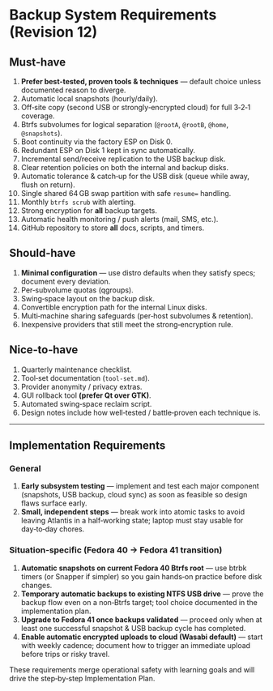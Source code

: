 # Backup System Requirements (Revision 12)

## Must‑have
1. **Prefer best‑tested, proven tools & techniques** — default choice unless documented reason to diverge.  
2. Automatic local snapshots (hourly/daily).  
3. Off‑site copy (second USB or strongly‑encrypted cloud) for full 3‑2‑1 coverage.  
4. Btrfs subvolumes for logical separation (`@rootA`, `@rootB`, `@home`, `@snapshots`).  
5. Boot continuity via the factory ESP on Disk 0.  
6. Redundant ESP on Disk 1 kept in sync automatically.  
7. Incremental send/receive replication to the USB backup disk.  
8. Clear retention policies on both the internal and backup disks.  
9. Automatic tolerance & catch‑up for the USB disk (queue while away, flush on return).  
10. Single shared 64 GB swap partition with safe `resume=` handling.  
11. Monthly `btrfs scrub` with alerting.  
12. Strong encryption for **all** backup targets.  
13. Automatic health monitoring / push alerts (mail, SMS, etc.).  
14. GitHub repository to store **all** docs, scripts, and timers.  

## Should‑have
1. **Minimal configuration** — use distro defaults when they satisfy specs; document every deviation.  
2. Per‑subvolume quotas (qgroups).  
3. Swing‑space layout on the backup disk.  
4. Convertible encryption path for the internal Linux disks.  
5. Multi‑machine sharing safeguards (per‑host subvolumes & retention).  
6. Inexpensive providers that still meet the strong‑encryption rule.  

## Nice‑to‑have
1. Quarterly maintenance checklist.  
2. Tool‑set documentation (`tool-set.md`).  
3. Provider anonymity / privacy extras.  
4. GUI rollback tool **(prefer Qt over GTK)**.  
5. Automated swing‑space reclaim script.  
6. Design notes include how well‑tested / battle‑proven each technique is.  

---
## Implementation Requirements

### General
1. **Early subsystem testing** — implement and test each major component (snapshots, USB backup, cloud sync) as soon as feasible so design flaws surface early.  
2. **Small, independent steps** — break work into atomic tasks to avoid leaving Atlantis in a half‑working state; laptop must stay usable for day‑to‑day chores.

### Situation‑specific (Fedora 40 → Fedora 41 transition)
1. **Automatic snapshots on current Fedora 40 Btrfs root** — use btrbk timers (or Snapper if simpler) so you gain hands‑on practice before disk changes.  
2. **Temporary automatic backups to existing NTFS USB drive** — prove the backup flow even on a non‑Btrfs target; tool choice documented in the implementation plan.  
3. **Upgrade to Fedora 41 once backups validated** — proceed only when at least one successful snapshot & USB backup cycle has completed.  
4. **Enable automatic encrypted uploads to cloud (Wasabi default)** — start with weekly cadence; document how to trigger an immediate upload before trips or risky travel.  

These requirements merge operational safety with learning goals and will drive the step‑by‑step Implementation Plan.
